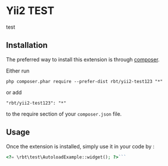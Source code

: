 Yii2 TEST 
==========
test

Installation
------------

The preferred way to install this extension is through [composer](http://getcomposer.org/download/).

Either run

```
php composer.phar require --prefer-dist rbt/yii2-test123 "*"
```

or add

```
"rbt/yii2-test123": "*"
```

to the require section of your `composer.json` file.


Usage
-----

Once the extension is installed, simply use it in your code by  :

```php
<?= \rbt\test\AutoloadExample::widget(); ?>```